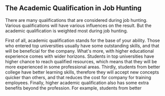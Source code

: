 ## The Academic Qualification in Job Hunting

There are many qualifications that are considered during job hunting. Various qualifications will have various influences on the result. But the academic qualification is weighted most during job hunting.

First of all, academic qualification stands for the base of your ability. Those who entered top universities usually have some outstanding skills, and that will be beneficial for the company. What's more, with higher educational experience comes with wider horizons. Students in top universities have higher chance to reach qualified resources, which means that they will be more experienced in some professional areas. Thirdly, students from better college have better learning skills, therefore they will accept new concepts quicker than others, and that reduces the cost for company for training employees. Finally, higher academic qualification also has some extra benefits beyond the profession. For example, students from better 